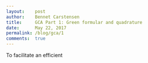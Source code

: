 ```yaml
---
layout:    post
author:    Bennet Carstensen
title:     GCA Part 1: Green formular and quadrature
date:      May 22, 2017
permalink: /blog/gca/1
comments:  true
---
```


To facilitate an efficient

